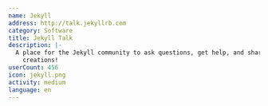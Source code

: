 ```yaml
---
name: Jekyll
address: http://talk.jekyllrb.com
category: Software
title: Jekyll Talk
description: |-
  A place for the Jekyll community to ask questions, get help, and share their wonderful
    creations!
userCount: 456
icon: jekyll.png
activity: medium
language: en
---
```

